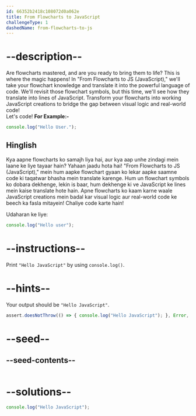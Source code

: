 ```yaml
---
id: 66352b2418c108072d0a062e
title: From Flowcharts to JavaScript
challengeType: 1
dashedName: from-flowcharts-to-js
---
```


# --description--

Are flowcharts mastered, and are you ready to bring them to life?  This is where the magic happens!  In "From Flowcharts to JS (JavaScript)," we'll take your flowchart knowledge and translate it into the powerful language of code.  We'll revisit those flowchart symbols, but this time, we'll see how they translate into lines of JavaScript. Transform your flowcharts into working JavaScript creations to bridge the gap between visual logic and real-world code!  
Let's code!
**For Example:-**

```js
console.log("Hello User.");
```

<h2>Hinglish</h2>
Kya aapne flowcharts ko samajh liya hai, aur kya aap unhe zindagi mein laane ke liye tayaar hain? Yahaan jaadu hota hai! "From Flowcharts to JS (JavaScript)," mein hum aapke flowchart gyaan ko lekar aapke saamne code ki taqatwar bhasha mein translate karenge. Hum un flowchart symbols ko dobara dekhenge, lekin is baar, hum dekhenge ki ve JavaScript ke lines mein kaise translate hote hain. Apne flowcharts ko kaam karne waale JavaScript creations mein badal kar visual logic aur real-world code ke beech ka fasla mitayein!  
Chaliye code karte hain!

Udaharan ke liye:

```js
console.log("Hello user");
```

# --instructions--

Print `"Hello JavaScript"` by using `console.log()`.

# --hints--

Your output should be `"Hello JavaScript"`.

```js
assert.doesNotThrow(() => { console.log("Hello JavaScript"); }, Error, "Expected 'Hello JavaScript' to be printed.");
```

# --seed--
## --seed-contents--

```js

```

# --solutions--

```js
console.log("Hello JavaScript");

```
